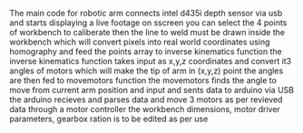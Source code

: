 The main code for robotic arm connects intel d435i depth sensor via usb and starts displaying a live footage on sscreen you can select the 4 points of workbench to caliberate
then the line to weld must be drawn inside the workbench which will convert pixels into real world coordinates using homography and feed the points array to inverse kinematics function
the inverse kinematics function takes input as x,y,z coordinates and convert it3 angles of motors which will make the tip of arm in (x,y,z) point the angles are then fed to movemotors function
the movemotors finds the angle to move from current arm position and input and sents data to arduino via USB
the arduino recieves and parses data and move 3 motors as per revieved data through a motor controller
the workbench dimensions, motor driver parameters, gearbox ration is to be edited as per use
